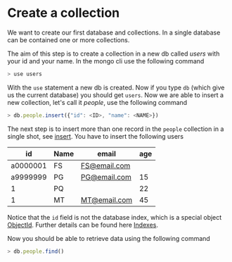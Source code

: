 # Create a collection
We want to create our first database and collections.
In a single database can be contained one or
more collections.

The aim of this step is to create a collection
in a new db called *users* with your id and your name. 
In the mongo cli use the following command
```javascript
> use users
```
With the `use` statement a new db is created.
Now if you type `db` (which give us the current
database) you should get `users`. 
Now we are able to insert a new collection, let's call
it *people*, use the following command 
```javascript
> db.people.insert({"id": <ID>, "name": <NAME>})
```
The next step is to insert more than one record
in the `people` collection in a single shot, see [insert](https://docs.mongodb.com/manual/reference/method/db.collection.insert/). 
You have to insert the following
users

| id | Name     |  email | age |
|------|-----------------|---|---|
| a0000001   | FS |  FS@email.com |   |   |
| a9999999   | PG  | PG@email.com  |  15 |   |
| 1   | PQ         |   |  22 |   |
| 1   | MT         |  MT@email.com |  45 ||

Notice that the `id` field is not the database
index, which is a special object [ObjectId](https://docs.mongodb.com/manual/reference/method/ObjectId/). Further details
can be found here [Indexes](https://docs.mongodb.com/manual/indexes/).

Now you should be able to retrieve data using
the following command
```javascript
> db.people.find()
```

 